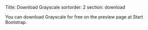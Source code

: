 Title: Download Grayscale
sortorder: 2
section: download

You can download Grayscale for free on the preview page at Start Bootstrap.